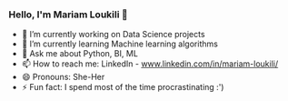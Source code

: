 ### Hello, I'm Mariam Loukili 👋

- 🔭 I’m currently working on Data Science projects
- 🌱 I’m currently learning Machine learning algorithms
- 💬 Ask me about Python, BI, ML
- 📫 How to reach me: LinkedIn - www.linkedin.com/in/mariam-loukili/
- 😄 Pronouns: She-Her
- ⚡ Fun fact: I spend most of the time procrastinating :')
